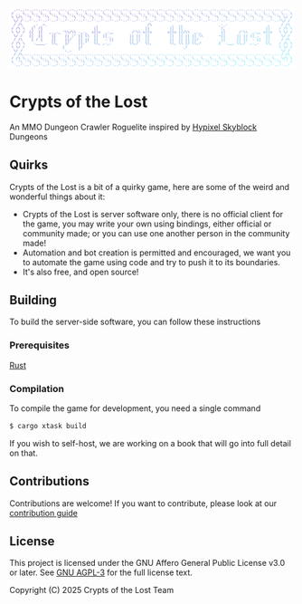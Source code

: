 ![Banner](docs/assets/banner-transparent.svg)

# Crypts of the Lost

An MMO Dungeon Crawler Roguelite inspired by [Hypixel Skyblock](https://hypixel.net/categories/skyblock.194/) Dungeons

## Quirks

Crypts of the Lost is a bit of a quirky game, here are some of the weird and wonderful things about it:

- Crypts of the Lost is server software only, there is no official client for the game, you may write your own using
  bindings, either official or community made; or you can use one another person in the community made!
- Automation and bot creation is permitted and encouraged, we want you to automate the game using code and try to push
  it to its boundaries.
- It's also free, and open source!

## Building

To build the server-side software, you can follow these instructions

### Prerequisites

[Rust](https://www.rust-lang.org/learn/get-started)

### Compilation

To compile the game for development, you need a single command

```bash
$ cargo xtask build
```

If you wish to self-host, we are working on a book that will go into full detail on that.

## Contributions

Contributions are welcome! If you want to contribute, please look at our [contribution guide]()

## License

This project is licensed under the GNU Affero General Public License v3.0 or later.
See [GNU AGPL-3](https://www.gnu.org/licenses/agpl-3.0.en.html) for the full license text.

Copyright (C) 2025 Crypts of the Lost Team
